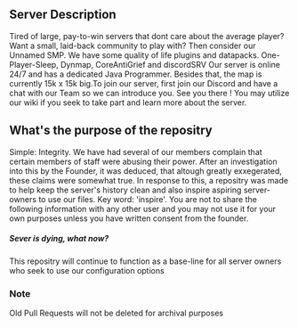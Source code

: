 ## Server Description
Tired of large, pay-to-win servers that dont care about the average player? Want a small, laid-back community to play with? Then consider our Unnamed SMP. We have some quality of life plugins and datapacks. One-Player-Sleep, Dynmap, CoreAntiGrief and discordSRV Our server is online 24/7 and has a dedicated Java Programmer. Besides that, the map is currently 15k x 15k big.To join our server, first join our Discord and have a chat with our Team so we can introduce you. See you there !
You may utilize our wiki if you seek to take part and learn more about the server.

## What's the purpose of the repositry
Simple: Integrity. We have had several of our members complain that certain members of staff were abusing their power. After an investigation into this by the Founder, it was deduced, that altough greatly exxegerated, these claims were somewhat true. In response to this, a repositry was made to help keep the server's history clean and also inspire aspiring server-owners to use our files. Key word: 'inspire'. You are not to share the following information with any other user and you may not use it for your own purposes unless you have written consent from the founder.

##### Sever is dying, what now?
This repositry will continue to function as a base-line for all server owners who seek to use our configuration options

### Note
Old Pull Requests will not be deleted for archival purposes
